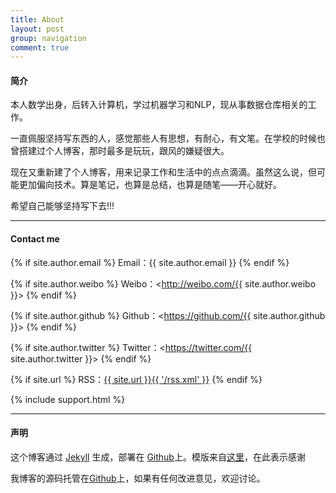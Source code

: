 ```yaml
---
title: About
layout: post
group: navigation
comment: true
---
```


#### 简介

本人数学出身，后转入计算机，学过机器学习和NLP，现从事数据仓库相关的工作。

一直佩服坚持写东西的人，感觉那些人有思想，有耐心，有文笔。在学校的时候也曾搭建过个人博客，那时最多是玩玩，跟风的嫌疑很大。

现在又重新建了个人博客，用来记录工作和生活中的点点滴滴。虽然这么说，但可能更加偏向技术。算是笔记，也算是总结，也算是随笔——开心就好。

希望自己能够坚持写下去!!!

----

#### Contact me

{% if site.author.email %}
Email：{{ site.author.email }}
{% endif %}

{% if site.author.weibo %}
Weibo：<http://weibo.com/{{ site.author.weibo }}>
{% endif %}

{% if site.author.github %}
Github：<https://github.com/{{ site.author.github }}>
{% endif %}

{% if site.author.twitter %}
Twitter：<https://twitter.com/{{ site.author.twitter }}>
{% endif %}

{% if site.url %}
RSS：[{{ site.url }}{{ '/rss.xml' }}](/rss.xml)
{% endif %}

{% include support.html %}

----

#### 声明

这个博客通过 [Jekyll](http://jekyllrb.com/) 生成，部署在 [Github](https://pages.github.com)上。模版来自[这里](https://github.com/javachen/javachen-blog-theme)，在此表示感谢

我博客的源码托管在[Github](https://github.com/datavalley/datavalley.github.io)上，如果有任何改进意见，欢迎讨论。
